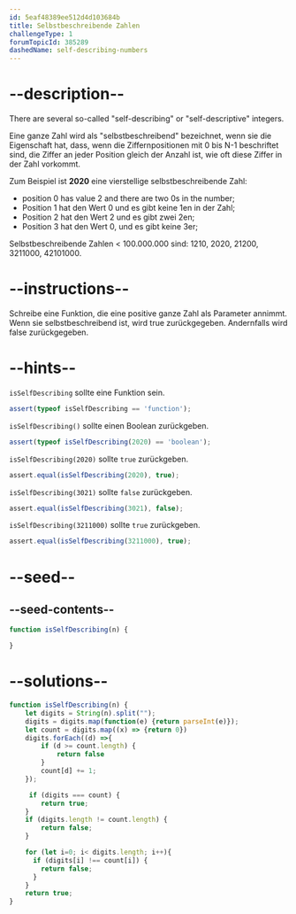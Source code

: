 ```yaml
---
id: 5eaf48389ee512d4d103684b
title: Selbstbeschreibende Zahlen
challengeType: 1
forumTopicId: 385289
dashedName: self-describing-numbers
---
```


# --description--

There are several so-called "self-describing" or "self-descriptive" integers.

Eine ganze Zahl wird als "selbstbeschreibend" bezeichnet, wenn sie die Eigenschaft hat, dass, wenn die Ziffernpositionen mit 0 bis N-1 beschriftet sind, die Ziffer an jeder Position gleich der Anzahl ist, wie oft diese Ziffer in der Zahl vorkommt.

Zum Beispiel ist **2020** eine vierstellige selbstbeschreibende Zahl:

<ul>
    <li> position 0 has value 2 and there are two 0s in the number; </li>
    <li> Position 1 hat den Wert 0 und es gibt keine 1en in der Zahl; </li>
    <li> Position 2 hat den Wert 2 und es gibt zwei 2en; </li>
    <li> Position 3 hat den Wert 0, und es gibt keine 3er; </li>
</ul>

Selbstbeschreibende Zahlen &lt; 100.000.000 sind: 1210, 2020, 21200, 3211000, 42101000.

# --instructions--

Schreibe eine Funktion, die eine positive ganze Zahl als Parameter annimmt. Wenn sie selbstbeschreibend ist, wird true zurückgegeben. Andernfalls wird false zurückgegeben.

# --hints--

`isSelfDescribing` sollte eine Funktion sein.

```js
assert(typeof isSelfDescribing == 'function');
```

`isSelfDescribing()` sollte einen Boolean zurückgeben.

```js
assert(typeof isSelfDescribing(2020) == 'boolean');
```

`isSelfDescribing(2020)` sollte `true` zurückgeben.

```js
assert.equal(isSelfDescribing(2020), true);
```

`isSelfDescribing(3021)` sollte `false` zurückgeben.

```js
assert.equal(isSelfDescribing(3021), false);
```

`isSelfDescribing(3211000)` sollte `true` zurückgeben.

```js
assert.equal(isSelfDescribing(3211000), true);
```

# --seed--

## --seed-contents--

```js
function isSelfDescribing(n) {

}
```

# --solutions--

```js
function isSelfDescribing(n) {
    let digits = String(n).split("");
    digits = digits.map(function(e) {return parseInt(e)});
    let count = digits.map((x) => {return 0})
    digits.forEach((d) =>{
        if (d >= count.length) {
            return false
        }
        count[d] += 1;
    });

     if (digits === count) {
        return true;
    }
    if (digits.length != count.length) {
        return false;
    }

    for (let i=0; i< digits.length; i++){
      if (digits[i] !== count[i]) {
        return false;
      }
    }
    return true;
}
```
